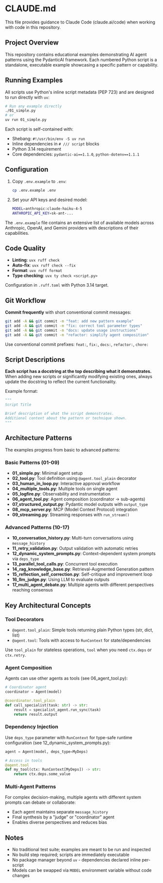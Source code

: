 # CLAUDE.md

This file provides guidance to Claude Code (claude.ai/code) when working with code in this repository.

## Project Overview

This repository contains educational examples demonstrating AI agent patterns using the PydanticAI framework. Each numbered Python script is a standalone, executable example showcasing a specific pattern or capability.

## Running Examples

All scripts use Python's inline script metadata (PEP 723) and are designed to run directly with `uv`:

```bash
# Run any example directly
./01_simple.py
# or
uv run 01_simple.py
```

Each script is self-contained with:
- Shebang: `#!/usr/bin/env -S uv run`
- Inline dependencies in `# /// script` blocks
- Python 3.14 requirement
- Core dependencies: `pydantic-ai==1.1.0`, `python-dotenv==1.1.1`

## Configuration

1. Copy `.env.example` to `.env`:
   ```bash
   cp .env.example .env
   ```

2. Set your API keys and desired model:
   ```bash
   MODEL=anthropic:claude-haiku-4-5
   ANTHROPIC_API_KEY=sk-ant-...
   ```

The `.env.example` file contains an extensive list of available models across Anthropic, OpenAI, and Gemini providers with descriptions of their capabilities.

## Code Quality

- **Linting**: `uvx ruff check`
- **Auto-fix**: `uvx ruff check --fix`
- **Format**: `uvx ruff format`
- **Type checking**: `uvx ty check <script.py>`

Configuration in `.ruff.toml` with Python 3.14 target.

## Git Workflow

**Commit frequently** with short conventional commit messages:

```bash
git add -A && git commit -m "feat: add new pattern example"
git add -A && git commit -m "fix: correct tool parameter types"
git add -A && git commit -m "docs: update usage instructions"
git add -A && git commit -m "refactor: simplify agent composition"
```

Use conventional commit prefixes: `feat:`, `fix:`, `docs:`, `refactor:`, `chore:`

## Script Descriptions

**Each script has a docstring at the top describing what it demonstrates.** When adding new scripts or significantly modifying existing ones, always update the docstring to reflect the current functionality.

Example format:
```python
"""
Script Title

Brief description of what the script demonstrates.
Additional context about the pattern or technique shown.
"""
```

## Architecture Patterns

The examples progress from basic to advanced patterns:

### Basic Patterns (01-09)
- **01_simple.py**: Minimal agent setup
- **02_tool.py**: Tool definition using `@agent.tool_plain` decorator
- **03_human_in_loop.py**: Interactive approval workflow
- **04_multiple_tools.py**: Multiple tools on single agent
- **05_logfire.py**: Observability and instrumentation
- **06_agent_tool.py**: Agent composition (coordinator → sub-agents)
- **07_structured_output.py**: Pydantic model outputs with `output_type`
- **08_mcp_server.py**: MCP (Model Context Protocol) integration
- **09_streaming.py**: Streaming responses with `run_stream()`

### Advanced Patterns (10-17)
- **10_conversation_history.py**: Multi-turn conversations using `message_history`
- **11_retry_validation.py**: Output validation with automatic retries
- **12_dynamic_system_prompts.py**: Context-dependent system prompts via `deps_type`
- **13_parallel_tool_calls.py**: Concurrent tool execution
- **14_rag_knowledge_base.py**: Retrieval-Augmented Generation pattern
- **15_reflection_self_correction.py**: Self-critique and improvement loop
- **16_llm_judge.py**: Using LLM to evaluate outputs
- **17_multi_agent_debate.py**: Multiple agents with different perspectives reaching consensus

## Key Architectural Concepts

### Tool Decorators
- `@agent.tool_plain`: Simple tools returning plain Python types (str, dict, list)
- `@agent.tool`: Tools with access to `RunContext` for state/dependencies

Use `tool_plain` for stateless operations, `tool` when you need `ctx.deps` or `ctx.retry`.

### Agent Composition
Agents can use other agents as tools (see 06_agent_tool.py):
```python
# Coordinator agent
coordinator = Agent(model)

@coordinator.tool_plain
def call_specialist(task: str) -> str:
    result = specialist_agent.run_sync(task)
    return result.output
```

### Dependency Injection
Use `deps_type` parameter with `RunContext` for type-safe runtime configuration (see 12_dynamic_system_prompts.py):
```python
agent = Agent(model, deps_type=MyDeps)

# Access in tools
@agent.tool
def my_tool(ctx: RunContext[MyDeps]) -> str:
    return ctx.deps.some_value
```

### Multi-Agent Patterns
For complex decision-making, multiple agents with different system prompts can debate or collaborate:
- Each agent maintains separate `message_history`
- Final synthesis by a "judge" or "coordinator" agent
- Enables diverse perspectives and reduces bias

## Notes

- No traditional test suite; examples are meant to be run and inspected
- No build step required; scripts are immediately executable
- No package manager beyond `uv` - dependencies declared inline per-script
- Models can be swapped via `MODEL` environment variable without code changes
